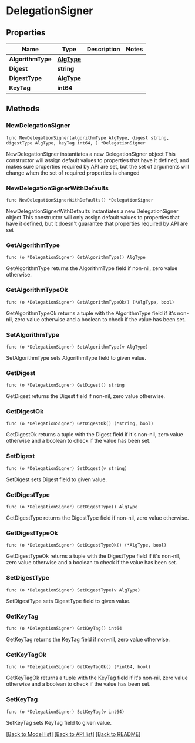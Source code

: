 # DelegationSigner

## Properties

Name | Type | Description | Notes
------------ | ------------- | ------------- | -------------
**AlgorithmType** | [**AlgType**](AlgType.md) |  | 
**Digest** | **string** |  | 
**DigestType** | [**AlgType**](AlgType.md) |  | 
**KeyTag** | **int64** |  | 

## Methods

### NewDelegationSigner

`func NewDelegationSigner(algorithmType AlgType, digest string, digestType AlgType, keyTag int64, ) *DelegationSigner`

NewDelegationSigner instantiates a new DelegationSigner object
This constructor will assign default values to properties that have it defined,
and makes sure properties required by API are set, but the set of arguments
will change when the set of required properties is changed

### NewDelegationSignerWithDefaults

`func NewDelegationSignerWithDefaults() *DelegationSigner`

NewDelegationSignerWithDefaults instantiates a new DelegationSigner object
This constructor will only assign default values to properties that have it defined,
but it doesn't guarantee that properties required by API are set

### GetAlgorithmType

`func (o *DelegationSigner) GetAlgorithmType() AlgType`

GetAlgorithmType returns the AlgorithmType field if non-nil, zero value otherwise.

### GetAlgorithmTypeOk

`func (o *DelegationSigner) GetAlgorithmTypeOk() (*AlgType, bool)`

GetAlgorithmTypeOk returns a tuple with the AlgorithmType field if it's non-nil, zero value otherwise
and a boolean to check if the value has been set.

### SetAlgorithmType

`func (o *DelegationSigner) SetAlgorithmType(v AlgType)`

SetAlgorithmType sets AlgorithmType field to given value.


### GetDigest

`func (o *DelegationSigner) GetDigest() string`

GetDigest returns the Digest field if non-nil, zero value otherwise.

### GetDigestOk

`func (o *DelegationSigner) GetDigestOk() (*string, bool)`

GetDigestOk returns a tuple with the Digest field if it's non-nil, zero value otherwise
and a boolean to check if the value has been set.

### SetDigest

`func (o *DelegationSigner) SetDigest(v string)`

SetDigest sets Digest field to given value.


### GetDigestType

`func (o *DelegationSigner) GetDigestType() AlgType`

GetDigestType returns the DigestType field if non-nil, zero value otherwise.

### GetDigestTypeOk

`func (o *DelegationSigner) GetDigestTypeOk() (*AlgType, bool)`

GetDigestTypeOk returns a tuple with the DigestType field if it's non-nil, zero value otherwise
and a boolean to check if the value has been set.

### SetDigestType

`func (o *DelegationSigner) SetDigestType(v AlgType)`

SetDigestType sets DigestType field to given value.


### GetKeyTag

`func (o *DelegationSigner) GetKeyTag() int64`

GetKeyTag returns the KeyTag field if non-nil, zero value otherwise.

### GetKeyTagOk

`func (o *DelegationSigner) GetKeyTagOk() (*int64, bool)`

GetKeyTagOk returns a tuple with the KeyTag field if it's non-nil, zero value otherwise
and a boolean to check if the value has been set.

### SetKeyTag

`func (o *DelegationSigner) SetKeyTag(v int64)`

SetKeyTag sets KeyTag field to given value.



[[Back to Model list]](../README.md#documentation-for-models) [[Back to API list]](../README.md#documentation-for-api-endpoints) [[Back to README]](../README.md)


